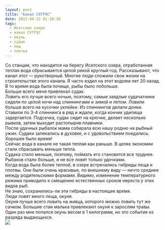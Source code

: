 ```yaml
---
layout: post
title: "Канал СУГРЭС"
date: 2012-04-22 01:10:18
tags:
  - Исетское озеро
  - канал СУГРЭС
  - окунь
  - судак
  - лещ
  - плотва
---
```

Со станции, что находится на берегу Исетского озера, отработанная теплая
вода сбрасывается целой рекой круглый год. Рассказывают, что канал этот
— рукотворный. Многие люди сложили свои жизни на строительстве этого
канала. Я часто ездил на этот водоем лет 20 назад.  
В то время вода была почище, рыбы было побольше.  
Больше всего меня привлекал судак.  
Ловить его лучше всего ночью, поэтому, самые заядлые судачатники сидели
по целой ночи над спиннингами и зимой и летом. Ловили больше всего на
кусочки уклейки. Из спиннингов делали донки. Ставили по 3-4 спиннинга в
ряд и ждали, когда кончик удилища задергается. Подсечка, судак сидит на
крючке, делает несколько рывков, затем выходит растопырив плавники.  
После удачных рыбалок мама собирала всю нашу родню на рыбный ужин.
Судаки запекались в духовке, и с удовольствием поедались. Хорошее было
время!  
Сейчас вода в канале не такая теплая как раньше. В целях экономии стали
сбрасывать меньше тепла.  
Судака стало меньше, поэтому, поймать его становится все труднее.
Рыбаков стало больше, и не все ловят только удочками.  
Когда вода была более теплой, в озере встречались гибриды леща и плотвы.
Они были очень красивые, по внешнему виду — нечто среднее между
родительскими формами. Видимо, изменение температурного режима приводило
к смещению естественных сроков нереста у этих видов рыб.  
Не знаю, сохранились-ли эти гибриды в настоящее время.  
Люди ловят много леща, окуня.  
Окуня лучше всего ловить на живца, которого можно ловить тут же сачком.
Большие стаи малька привлекают окуня к зарослям травы.  
Один раз мне попался окунь весом в 1 килограмм, но это событие из
разряда выдающихся.  
![](http://fishingguru.ru/uploads/images/00/00/01/2012/04/21/078f06.jpg)

